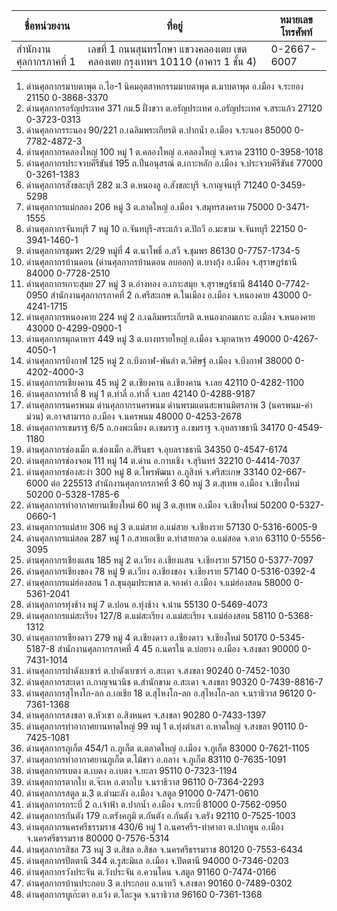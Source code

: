 

|ชื่อหน่วยงาน	|ที่อยู่|	หมายเลขโทรศัพท์|
|--|--|--|
|สำนักงานศุลกากรภาคที่ 1	|เลขที่ 1 ถนนสุนทรโกษา แขวงคลองเตย เขตคลองเตย กรุงเทพฯ 10110 (อาคาร 1 ชั้น 4)|	0-2667-6007|
1. ด่านศุลกากรมาบตาพุด	ถ.ไอ-1 นิคมอุตสาหกรรมมาบตาพุด ต.มาบตาพุด อ.เมือง จ.ระยอง 21150	0-3868-3370
2. ด่านศุลกากรอรัญประเทศ	371 กม.5 ฝั่งขวา ต.อรัญประเทศ อ.อรัญประเทศ จ.สระแก้ว 27120	0-3723-0313
3. ด่านศุลกากรระนอง	90/221 ถ.เฉลิมพระเกียรติ ต.ปากน้ำ อ.เมือง จ.ระนอง 85000	0-7782-4872-3
4. ด่านศุลกากรคลองใหญ่	100 หมู่ 1 ต.คลองใหญ่ อ.คลองใหญ่ จ.ตราด 23110	0-3958-1018
5. ด่านศุลกากรประจวบคีรีขันธ์	195 ถ.ปิ่นอนุสรณ์ ต.เกาะหลัก อ.เมือง จ.ประจวบคีรีขันธ์ 77000	0-3261-1383
6. ด่านศุลกากรสังขละบุรี	282 ม.3 ต.หนองลู อ.สังขละบุรี จ.กาญจนบุรี 71240	0-3459-5298
7. ด่านศุลกากรแม่กลอง	206 หมู่ 3 ต.ลาดใหญ่ อ.เมือง จ.สมุทรสงคราม 75000	0-3471-1555
8. ด่านศุลกากรจันทบุรี	7 หมู่ 10 ถ.จันทบุรี-สระแก้ว ต.ปัถวี อ.มะขาม จ.จันทบุรี 22150	0-3941-1460-1
9. ด่านศุลกากรชุมพร	2/29 หมู่ที่ 4 ต.นาโพธิ์ อ.สวี จ.ชุมพร 86130	0-7757-1734-5
10. ด่านศุลกากรบ้านดอน	(ด่านศุลกากรบ้านดอน ลบออก) ต.บางกุ้ง อ.เมือง จ.สุราษฎร์ธานี 84000	0-7728-2510
11. ด่านศุลกากรเกาะสุมย	27 หมู่ 3 ต.อ่างทอง อ.เกาะสมุย จ.สุราษฎร์ธานี 84140	0-7742-0950
สำนักงานศุลกากรภาคที่ 2	ถ.ศรีสะเกษ ต.ในเมือง อ.เมือง จ.หนองคาย 43000	0-4241-1715
1. ด่านศุลกากรหนองคาย	224 หมู่ 2 ถ.เฉลิมพระเกียรติ ต.หนองกอมเกาะ อ.เมือง จ.หนองคาย 43000	0-4299-0900-1
2. ด่านศุลกากรมุกดาหาร	449 หมู่ 3 ต.บางทรายใหญ่ อ.เมือง จ.มุกดาหาร 49000	0-4267-4050-1
3. ด่านศุลกากรบึงกาฬ	125 หมู่ 2 ถ.บึงกาฬ-พันลำ ต.วิศิษฐ์ อ.เมือง จ.บึงกาฬ 38000	0-4202-4000-3
4. ด่านศุลกากรเชียงคาน	45 หมู่ 2 ต.เชียงคาน อ.เชียงคาน จ.เลย 42110	0-4282-1100
5. ด่านศุลกากรท่าลี่	8 หมู่ 1 ต.ท่าลี่ อ.ท่าลี่ จ.เลย 42140	0-4288-9187
6. ด่านศุลกากรนครพนม	ด่านศุลกากรนครพนม ด่านพรมแดนสะพานมิตรภาพ 3 (นครพนม-คำม่วน) ต.อาจสามารถ อ.เมือง จ.นครพนม 48000	0-4253-2678
7. ด่านศุลกากรเขมราฐ	6/5 ถ.กงพะเนียง ต.เขมราฐ อ.เขมราฐ จ.อุบลราชธานี 34170	0-4549-1180
8. ด่านศุลกากรช่องเม็ก	ต.ช่องเม็ก อ.สิรินธร จ.อุบลราชธานี 34350	0-4547-6174
9. ด่านศุลกากรช่องจอม	111 หมู่ 14 ต.ด่าน อ.กาบเชิง จ.สุรินทร์ 32210	0-4414-7037
10. ด่านศุลกากรช่องสะงำ	300 หมู่ 8 ต.ไพรพัฒนา อ.ภูสิงห์ จ.ศรีสะเกษ 33140	02-667-6000 ต่อ 225513
สำนักงานศุลกากรภาคที่ 3	60 หมู่ 3 ต.สุเทพ อ.เมือง จ.เชียงใหม่ 50200	0-5328-1785-6
1. ด่านศุลกากรท่าอากาศยานเชียงใหม่	60 หมู่ 3 ต.สุเทพ อ.เมือง จ.เชียงใหม่ 50200	0-5327-0660-1
2. ด่านศุลกากรแม่สาย	306 หมู่ 3 ต.แม่สาย อ.แม่สาย จ.เชียงราย 57130	0-5316-6005-9
3. ด่านศุลกากรแม่สอด	287 หมู่ 1 ถ.สายเอเชีย ต.ท่าสายลวด อ.แม่สอด จ.ตาก 63110	0-5556-3095
4. ด่านศุลกากรเชียงแสน	185 หมู่ 2 ต.เวียง อ.เชียงแสน จ.เชียงราย 57150	0-5377-7097
5. ด่านศุลกากรเชียงของ	78 หมู่ 9 ต.เวียง อ.เชียงของ จ.เชียงราย 57140	0-5316-0392-4
6. ด่านศุลกากรแม่ฮ่องสอน	1 ถ.ขุนลุมประพาส ต.จองคำ อ.เมือง จ.แม่ฮ่องสอน 58000	0-5361-2041
7. ด่านศุลกากรทุ่งช้าง	หมู่ 7 ต.ปอน อ.ทุ่งช้าง จ.น่าน 55130	0-5469-4073
8. ด่านศุลกากรแม่สะเรียง	127/8 ต.แม่สะเรียง อ.แม่สะเรียง จ.แม่ฮ่องสอน 58110	0-5368-1312
9. ด่านศุลกากรเชียงดาว	279 หมู่ 4 ต.เชียงดาว อ.เชียงดาว จ.เชียงใหม่ 50170	0-5345-5187-8
สำนักงานศุลกากรภาคที่ 4	45 ถ.นครใน ต.บ่อยาง อ.เมือง จ.สงขลา 90000	0-7431-1014
1. ด่านศุลกากรปาดังเบซาร์	ต.ปาดังเบซาร์ อ.สะเดา จ.สงขลา 90240	0-7452-1030
2. ด่านศุลกากรสะเดา	ถ.กาญจนวนิช ต.สำนักขาม อ.สะเดา จ.สงขลา 90320	0-7439-8816-7
3. ด่านศุลกากรสุไหงโก-ลก	ถ.เอเชีย 18 ต.สุไหงโก-ลก อ.สุไหงโก-ลก จ.นราธิวาส 96120	0-7361-1368
4. ด่านศุลกากรสงขลา	ต.หัวเขา อ.สิงหนคร จ.สงขลา 90280	0-7433-1397
5. ด่านศุลกากรท่าอากาศยานหาดใหญ่	99 หมู่ 1 ต.ทุ่งตำเสา อ.หาดใหญ่ จ.สงขลา 90110	0-7425-1081
6. ด่านศุลกากรภูเก็ต	454/1 ถ.ภูเก็ต ต.ตลาดใหญ่ อ.เมือง จ.ภูเก็ต 83000	0-7621-1105
7. ด่านศุลกากรท่าอากาศยานภูเก็ต	ต.ไม้ขาว อ.ถลาง จ.ภูเก็ต 83110	0-7635-1091
8. ด่านศุลกากรเบตง	ต.เบตง อ.เบตง จ.ยะลา 95110	0-7323-1194
9. ด่านศุลกากรตากใบ	ต.จ๊ะเห อ.ตากใบ จ.นราธิวาส 96110	0-7364-2293
10. ด่านศุลกากรสตูล	ม.3 ต.ตำมะลัง อ.เมือง จ.สตูล 91000	0-7471-0610
11. ด่านศุลกากรกระบี่	2 ถ.เจ้าฟ้า ต.ปากน้ำ อ.เมือง จ.กระบี่ 81000	0-7562-0950
12. ด่านศุลกากรกันตัง	179 ถ.ตรังคภูมิ ต.กันตัง อ.กันตัง จ.ตรัง 92110	0-7525-1003
13. ด่านศุลกากรนครศรีธรรมราช	430/6 หมู่ 1 ถ.นครศรีฯ-ท่าศาลา ต.ปากพูน อ.เมือง จ.นครศรีธรรมราช 80000	0-7576-5314
14. ด่านศุลกากรสิชล	73 หมู่ 3 ต.สิชล อ.สิชล จ.นครศรีธรรมราช 80120	0-7553-6434
15. ด่านศุลกากรปัตตานี	344 ต.รูสะมิแล อ.เมือง จ.ปัตตานี 94000	0-7346-0203
16. ด่านศุลกากรวังประจัน	ต.วังประจัน อ.ควนโดน จ.สตูล 91160	0-7474-0166
17. ด่านศุลกากรบ้านประกอบ	3 ต.ประกอบ อ.นาทวี จ.สงขลา 90160	0-7489-0302
18. ด่านศุลกากรบูเก๊ะตา	อ.แว้ง ต.โละจูด จ.นราธิวาส 96160	0-7361-1368
<!--stackedit_data:
eyJoaXN0b3J5IjpbLTEzODAzMDEzNDksMTg0NzAzODgwOV19
-->